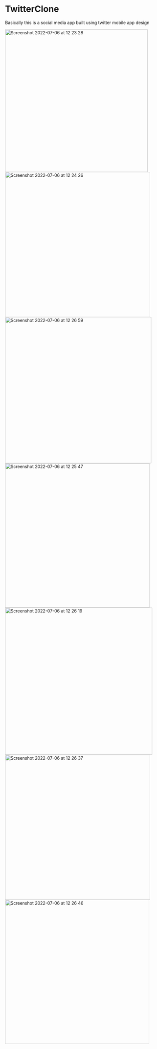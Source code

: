 # TwitterClone

Basically this is a social media app built using twitter mobile app design


<img width="466" alt="Screenshot 2022-07-06 at 12 23 28" src="https://user-images.githubusercontent.com/47636123/194500575-971fc756-d45a-4e89-97b9-46d639647556.png">
<img width="474" alt="Screenshot 2022-07-06 at 12 24 26" src="https://user-images.githubusercontent.com/47636123/194500637-54aa7827-bfce-4e0b-be8e-91a55d7eabb4.png">
<img width="478" alt="Screenshot 2022-07-06 at 12 26 59" src="https://user-images.githubusercontent.com/47636123/194500664-49af2d25-9a15-4088-8a0b-096ef8e6af4c.png">
<img width="472" alt="Screenshot 2022-07-06 at 12 25 47" src="https://user-images.githubusercontent.com/47636123/194500767-85c31f55-3881-48ed-a313-3370183fb993.png">
<img width="481" alt="Screenshot 2022-07-06 at 12 26 19" src="https://user-images.githubusercontent.com/47636123/194500796-28d565ff-6635-4dce-a871-78d288a0f7b8.png">
<img width="474" alt="Screenshot 2022-07-06 at 12 26 37" src="https://user-images.githubusercontent.com/47636123/194500809-f3b24a36-2792-4581-8036-0a317a92a517.png">
<img width="471" alt="Screenshot 2022-07-06 at 12 26 46" src="https://user-images.githubusercontent.com/47636123/194500818-7ed9049c-082f-40cb-a53b-a8222df4ee4d.png">
